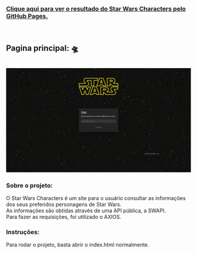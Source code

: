   <h3><a href="">Clique aqui para ver o resultado do Star Wars Characters pelo GitHub Pages.</a></h3>
  <br>
  <h2>Pagina principal: 🛸</h2>
  <br>
  <img src="/src/images/image.png"</img>
  <br>
  <h3>Sobre o projeto:</h3>
  O Star Wars Characters é um site para o usuário consultar as informações dos seus preferidos personagens de Star Wars.
  <br>
  As informações são obtidas através de uma API pública, a SWAPI.
  <br>
  Para fazer as requisições, foi utilizado o AXIOS.
  <br>
  <h3>Instruções:</h3>
  Para rodar o projeto, basta abrir o index.html normalmente.
